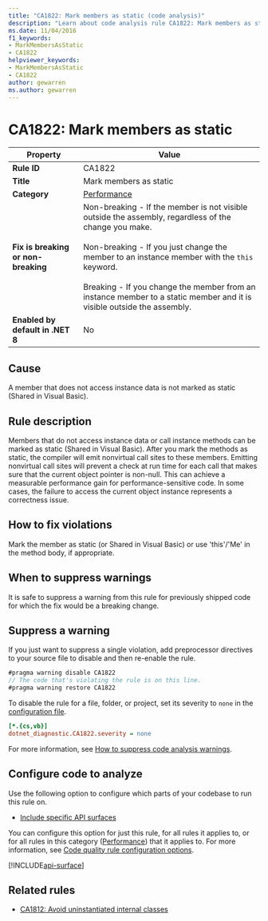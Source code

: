 ```yaml
---
title: "CA1822: Mark members as static (code analysis)"
description: "Learn about code analysis rule CA1822: Mark members as static"
ms.date: 11/04/2016
f1_keywords:
- MarkMembersAsStatic
- CA1822
helpviewer_keywords:
- MarkMembersAsStatic
- CA1822
author: gewarren
ms.author: gewarren
---
```

# CA1822: Mark members as static

| Property                            | Value                                                                                                |
|-------------------------------------|------------------------------------------------------------------------------------------------------|
| **Rule ID**                         | CA1822                                                                                               |
| **Title**                           | Mark members as static                                                                               |
| **Category**                        | [Performance](performance-warnings.md)                                                               |
| **Fix is breaking or non-breaking** | Non-breaking - If the member is not visible outside the assembly, regardless of the change you make. <br /><br />Non-breaking - If you just change the member to an instance member with the `this` keyword.<br/><br/>Breaking - If you change the member from an instance member to a static member and it is visible outside the assembly. |
| **Enabled by default in .NET 8**    | No                                                                                                   |

## Cause

A member that does not access instance data is not marked as static (Shared in Visual Basic).

## Rule description

Members that do not access instance data or call instance methods can be marked as static (Shared in Visual Basic). After you mark the methods as static, the compiler will emit nonvirtual call sites to these members. Emitting nonvirtual call sites will prevent a check at run time for each call that makes sure that the current object pointer is non-null. This can achieve a measurable performance gain for performance-sensitive code. In some cases, the failure to access the current object instance represents a correctness issue.

## How to fix violations

Mark the member as static (or Shared in Visual Basic) or use 'this'/'Me' in the method body, if appropriate.

## When to suppress warnings

It is safe to suppress a warning from this rule for previously shipped code for which the fix would be a breaking change.

## Suppress a warning

If you just want to suppress a single violation, add preprocessor directives to your source file to disable and then re-enable the rule.

```csharp
#pragma warning disable CA1822
// The code that's violating the rule is on this line.
#pragma warning restore CA1822
```

To disable the rule for a file, folder, or project, set its severity to `none` in the [configuration file](../configuration-files.md).

```ini
[*.{cs,vb}]
dotnet_diagnostic.CA1822.severity = none
```

For more information, see [How to suppress code analysis warnings](../suppress-warnings.md).

## Configure code to analyze

Use the following option to configure which parts of your codebase to run this rule on.

- [Include specific API surfaces](#include-specific-api-surfaces)

You can configure this option for just this rule, for all rules it applies to, or for all rules in this category ([Performance](performance-warnings.md)) that it applies to. For more information, see [Code quality rule configuration options](../code-quality-rule-options.md).

[!INCLUDE[api-surface](../includes/api-surface.md)]

## Related rules

- [CA1812: Avoid uninstantiated internal classes](ca1812.md)
